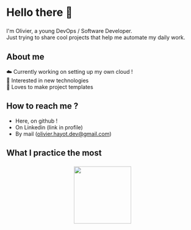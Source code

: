 # Hello there 👋

###

I'm Olivier, a young DevOps / Software Developer.<br>
Just trying to share cool projects that help me automate my daily work.

####

## About me

☁️ Currently working on setting up my own cloud !<br>
🔭 Interested in new technologies <br>
📖 Loves to make project templates

###

## How to reach me ?

- Here, on github !
- On Linkedin (link in profile)
- By mail (olivier.hayot.dev@gmail.com)</p>

###

## What I practice the most

###

<div align="center">
  <a href="https://github-readme-stats.vercel.app/api/top-langs?username=h0livier&locale=en&hide_title=true&layout=compact&card_width=320&langs_count=6&theme=dark&hide_border=true&order=2">
    <img src="https://github-readme-stats.vercel.app/api/top-langs?username=h0livier&locale=en&hide_title=true&layout=compact&card_width=320&langs_count=6&theme=dark&hide_border=true&order=2" height="150" />
  </a>
</div>

###
